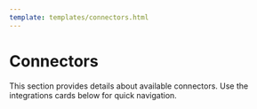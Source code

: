 ```yaml
---
template: templates/connectors.html
---
```


# Connectors

This section provides details about available connectors. Use the integrations cards below for quick navigation.

<!-- Content populates from the template file -->
